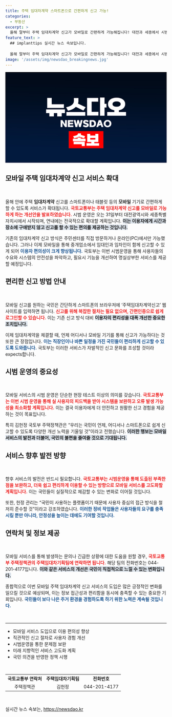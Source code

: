 ```yaml
---
title: 주택 임대차계약 스마트폰으로 간편하게 신고 가능!
categories:
  - 부동산
excerpt: >
  올해 말부터 주택 임대차계약 신고가 모바일로 간편하게 가능해집니다! 대전과 세종에서 시범운영 후 전국 확대 예정으로, 시간과 장소에 구애 없는 신고의 혁신이 기대됩니다. 클릭해 더 알아보세요!
feature_text: >
  ## implanttips 실시간 뉴스 속보입니다.

  올해 말부터 주택 임대차계약 신고가 모바일로 간편하게 가능해집니다! 대전과 세종에서 시범운영 후 전국 확대 예정으로, 시간과 장소에 구애 없는 신고의 혁신이 기대됩니다. 클릭해 더 알아보세요!
image: '/assets/img/newsdao_breakingnews.jpg'
---
```


<p><img src="/assets/img/newsdao_breakingnews.jpg" alt="implanttips 속보" /></p>

<h2 data-ke-size="size26">모바일 주택 임대차계약 신고 서비스 확대</h2>

<p data-ke-size="size16">&nbsp;</p>

<p>올해 안에 주택 <b>임대차계약</b> 신고를 스마트폰이나 태블릿 등의 <b>모바일</b> 기기로 간편하게 할 수 있도록 서비스가 확대됩니다. <b><span style="color: #ee2323;">국토교통부는 주택 임대차계약 신고를 모바일로 가능하게 하는 개선안을 발표하였습니다.</span></b> 시범 운영은 오는 31일부터 대전광역시와 세종특별자치시에서 시작되며, 연내에는 전국적으로 확대할 계획입니다. <b><span style="background-color: #21538527;">이는 이용자에게 시간과 장소에 구애받지 않고 신고를 할 수 있는 편의를 제공하는 것입니다.</span></b></p>

<p>기존의 임대차계약 신고 방식은 주민센터를 직접 방문하거나 온라인(PC)에서만 가능했습니다. 그러나 이제 모바일을 통해 중개업소에서 임대인과 임차인이 함께 신고할 수 있게 되어 <b><span style="color: #1a5490;">이용자 편의성이 크게 향상됩니다.</span></b> 국토부는 이번 시범운영을 통해 사용자들의 수요와 시스템의 안전성을 파악하고, 필요시 기능을 개선하여 명실상부한 서비스를 제공할 예정입니다.</p>

<h2 data-ke-size="size26">편리한 신고 방법 안내</h2>

<p data-ke-size="size16">&nbsp;</p>

<p>모바일 신고를 원하는 국민은 간단하게 스마트폰의 브라우저에 ‘주택임대차계약신고’ 웹사이트를 입력하면 됩니다. <b><span style="color: #ee2323;">신고를 위해 복잡한 절차는 필요 없으며, 간편인증으로 쉽게 로그인할 수 있습니다.</span></b> 이는 기존 신고 방식 대비 <b><span style="background-color: #21538527;">이용자의 편리성을 대폭 개선한 중요한 조치입니다.</span></b></p>

<p>이제 임대차계약을 체결할 때, 언제 어디서나 모바일 기기를 통해 신고가 가능하다는 것 또한 큰 장점입니다. <b><span style="color: #1a5490;">이는 직장인이나 바쁜 일정을 가진 국민들이 편리하게 신고할 수 있도록 도와줍니다.</span></b> 국토부는 이러한 서비스가 자발적인 신고 문화를 조성할 것이라 expects합니다.</p>

<h2 data-ke-size="size26">시범 운영의 중요성</h2>

<p data-ke-size="size16">&nbsp;</p>

<p>모바일 서비스의 시범 운영은 단순한 현장 테스트 이상의 의미를 갖습니다. <b><span style="color: #ee2323;">국토교통부는 이번 시범 운영을 통해 실 사용자의 피드백을 받아 시스템을 보완하고 오류 발생 가능성을 최소화할 계획입니다.</span></b> 이는 결국 이용자에게 더 안전하고 원활한 신고 경험을 제공하는 것이 목표입니다. </p>

<p>특히 김헌정 국토부 주택정책관은 “우리는 국민이 언제, 어디서나 스마트폰으로 쉽게 신고할 수 있도록 다양한 개선 노력을 기울일 것”이라고 전했습니다. <b><span style="background-color: #21538527;">이러한 행보는 모바일 서비스의 발전과 더불어, 국민의 불편을 줄여줄 것으로 기대됩니다.</span></b></p>

<h2 data-ke-size="size26">서비스 향후 발전 방향</h2>

<p data-ke-size="size16">&nbsp;</p>

<p>향후 서비스의 발전은 반드시 필요합니다. <b><span style="color: #ee2323;">국토교통부는 시범운영을 통해 도출된 부족한 점을 보완하고, 더욱 쉽고 편리하게 이용할 수 있는 방향으로 모바일 서비스를 고도화할 계획입니다.</span></b> 이는 국민들이 실질적으로 체감할 수 있는 변화로 이어질 것입니다.</p>

<p>또한, 헌정 관리는 “국민이 사용하는 플랫폼이기 때문에 사용자 중심의 접근 방식을 철저히 준수할 것”이라고 강조하였습니다. <b><span style="color: #1a5490;">이러한 정비 작업들은 사용자들의 요구를 충족시킬 뿐만 아니라, 안정성을 높이는 데에도 기여할 것입니다.</span></b></p>

<h2 data-ke-size="size26">연락처 및 정보 제공</h2>

<p data-ke-size="size16">&nbsp;</p>

<p>모바일 서비스를 통해 발생하는 문의나 긴급한 상황에 대한 도움을 원할 경우, <b><span style="color: #ee2323;">국토교통부 주택정책관의 주택임대차기획팀에 연락하면 됩니다.</span></b> 해당 팀의 전화번호는 044-201-4177입니다. <b><span style="background-color: #21538527;">이와 같은 서비스의 개선은 국민이 직접적으로 느낄 수 있는 변화입니다.</span></b></p>

<p>종합적으로 이번 모바일 주택 임대차계약 신고 서비스의 도입은 많은 긍정적인 변화를 일으킬 것으로 예상되며, 이는 정보 접근성과 편리함을 동시에 충족할 수 있는 중요한 기회입니다. <b><span style="color: #1a5490;">국민들이 보다 나은 주거 환경을 경험하도록 하기 위한 노력은 계속될 것입니다.</span></b></p>

<p data-ke-size="size16">&nbsp;</p>

<hr>

<ul>
<li>모바일 서비스 도입으로 이용 편의성 향상</li>
<li>직관적인 신고 절차로 사용자 경험 개선</li>
<li>시범운영을 통한 문제점 보완</li>
<li>미래 지향적인 서비스 고도화 계획</li>
<li>국민 의견을 반영한 정책 시행</li>
</ul>

<p data-ke-size="size16">&nbsp;</p>

<table style="width: 100%; border-collapse: collapse;">
<tr>
<td style="text-align: center; height: 17px;"><b>국토교통부 연락처</b></td>
<td style="text-align: center; height: 17px;"><b>주택임대차기획팀</b></td>
<td style="text-align: center; height: 17px;"><b>전화번호</b></td>
</tr>
<tr>
<td style="text-align: center; height: 17px;">주택정책관</td>
<td style="text-align: center; height: 17px;">김헌정</td>
<td style="text-align: center; height: 17px;">044-201-4177</td>
</tr>
</table> 

<p data-ke-size="size16">&nbsp;</p>
실시간 뉴스 속보는, <a href="https://newsdao.kr" rel="dofollow">https://newsdao.kr</a>


